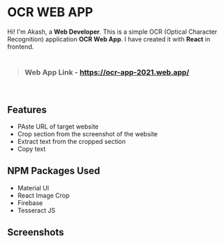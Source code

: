 # OCR WEB APP

Hi! I'm Akash, a **Web Developer**. This is a simple OCR (Optical Character Recognition) application **OCR Web App**. I have created it with **React** in frontend.
<br>
<br>
> ### Web App Link - https://ocr-app-2021.web.app/


<br>

## Features

- PAste URL of target website
- Crop section from the screenshot of the website
- Extract text from the cropped section
- Copy text

##  NPM Packages Used

- Material UI
- React Image Crop
- Firebase
- Tesseract JS

## Screenshots

<img src="./screenshots/ss1.png" alt=""/>
<br>
<img src="./screenshots/ss2.png" alt=""/>
<br>
<img src="./screenshots/ss3.png" alt=""/>
<br>
<img src="./screenshots/ss4.png" alt=""/>
<br>
